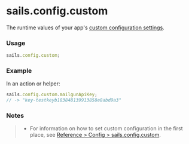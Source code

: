 # sails.config.custom
The runtime values of your app's [custom configuration settings](http://sailsjs.com/documentation/reference/configuration/sails-config-custom).

### Usage

```js
sails.config.custom;
```

### Example

In an action or helper:

```javascript
sails.config.custom.mailgunApiKey;
// -> "key-testkeyb183848139913858e8abd9a3"
```

### Notes

> + For information on how to set custom configuration in the first place, see [Reference > Config > sails.config.custom](http://sailsjs.com/documentation/reference/configuration/sails-config-custom).


<docmeta name="displayName" value="sails.config.custom">
<docmeta name="pageType" value="property">
